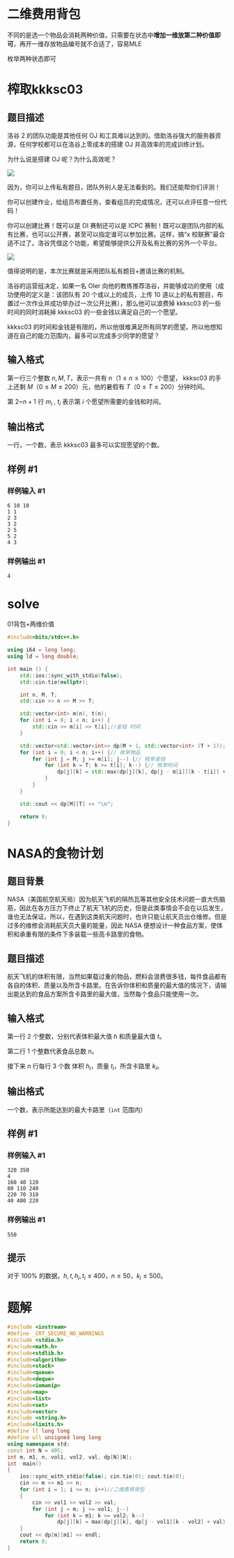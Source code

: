 # 二维费用背包

不同的是选一个物品会消耗两种价值，只需要在状态中**增加一维放第二种价值即可**，再开一维存放物品编号就不合适了，容易MLE

枚举两种状态即可

# 榨取kkksc03

## 题目描述

洛谷 2 的团队功能是其他任何 OJ 和工具难以达到的。借助洛谷强大的服务器资源，任何学校都可以在洛谷上零成本的搭建 OJ 并高效率的完成训练计划。

为什么说是搭建 OJ 呢？为什么高效呢？

![](https://cdn.luogu.com.cn/upload/pic/1236.png)

因为，你可以上传私有题目，团队外别人是无法看到的。我们还能帮你们评测！

你可以创建作业，给组员布置任务，查看组员的完成情况，还可以点评任意一份代码！

你可以创建比赛！既可以是 OI 赛制还可以是 ICPC 赛制！既可以是团队内部的私有比赛，也可以公开赛，甚至可以指定谁可以参加比赛。这样，搞“x 校联赛”最合适不过了。洛谷凭借这个功能，希望能够提供公开及私有比赛的另外一个平台。

![](https://cdn.luogu.com.cn/upload/pic/1237.png)

值得说明的是，本次比赛就是采用团队私有题目+邀请比赛的机制。

洛谷的运营组决定，如果一名 OIer 向他的教练推荐洛谷，并能够成功的使用（成功使用的定义是：该团队有 $20$ 个或以上的成员，上传 $10$ 道以上的私有题目，布置过一次作业并成功举办过一次公开比赛），那么他可以浪费掉 kkksc03 的一些时间的同时消耗掉 kkksc03 的一些金钱以满足自己的一个愿望。

kkksc03 的时间和金钱是有限的，所以他很难满足所有同学的愿望。所以他想知道在自己的能力范围内，最多可以完成多少同学的愿望？

## 输入格式

第一行三个整数 $n,M,T$，表示一共有 $n$（$1 \le n \le 100$）个愿望， kkksc03 的手上还剩 $M$（$0 \le M \le 200$）元，他的暑假有 $T$（$0 \le T \le 200$）分钟时间。

第 $2$~$n+1$ 行 $m_{i}$ , $t_{i}$ 表示第 $i$ 个愿望所需要的金钱和时间。

## 输出格式

一行，一个数，表示 kkksc03 最多可以实现愿望的个数。

## 样例 #1

### 样例输入 #1

```
6 10 10
1 1
2 3 
3 2
2 5
5 2
4 3
```

### 样例输出 #1

```
4
```

# solve

01背包+两维价值

```c++
#include<bits/stdc++.h>

using i64 = long long;
using ld = long double;

int main () {
	std::ios::sync_with_stdio(false);	
	std::cin.tie(nullptr);

	int n, M, T;
	std::cin >> n >> M >> T;

	std::vector<int> m(n), t(n);
	for (int i = 0; i < n; i++) {
		std::cin >> m[i] >> t[i];//金钱 时间
	}

	std::vector<std::vector<int>> dp(M + 1, std::vector<int> (T + 1));
	for (int i = 0; i < n; i++) {// 枚举物品
		for (int j = M; j >= m[i]; j--) {// 枚举金钱
			for (int k = T; k >= t[i]; k--) {// 枚举时间
				dp[j][k] = std::max(dp[j][k], dp[j - m[i]][k - t[i]] + 1);
			}
		}
	}

	std::cout << dp[M][T] << "\n";

	return 0;
}
```

# NASA的食物计划

## 题目背景

NASA（美国航空航天局）因为航天飞机的隔热瓦等其他安全技术问题一直大伤脑筋，因此在各方压力下终止了航天飞机的历史，但是此类事情会不会在以后发生，谁也无法保证。所以，在遇到这类航天问题时，也许只能让航天员出仓维修。但是过多的维修会消耗航天员大量的能量，因此 NASA 便想设计一种食品方案，使体积和承重有限的条件下多装载一些高卡路里的食物。

## 题目描述

航天飞机的体积有限，当然如果载过重的物品，燃料会浪费很多钱，每件食品都有各自的体积、质量以及所含卡路里。在告诉你体积和质量的最大值的情况下，请输出能达到的食品方案所含卡路里的最大值，当然每个食品只能使用一次。

## 输入格式

第一行 $2$ 个整数，分别代表体积最大值 $h$ 和质量最大值 $t$。 

第二行 $1$ 个整数代表食品总数 $n$。 

接下来 $n$ 行每行 $3$ 个数 体积 $h_i$，质量 $t_i$，所含卡路里 $k_i$。

## 输出格式

一个数，表示所能达到的最大卡路里（`int` 范围内）

## 样例 #1

### 样例输入 #1

```
320 350
4
160 40 120
80 110 240
220 70 310
40 400 220
```

### 样例输出 #1

```
550
```

## 提示

对于 $100\%$ 的数据，$h,t,h_i,t_i \le 400$，$n \le 50$，$k_i \le 500$。

# 题解

```c++
#include <iostream>
#define _CRT_SECURE_NO_WARNINGS
#include <stdio.h>
#include<math.h>
#include<stdlib.h>
#include<algorithm>
#include<stack>
#include<queue>
#include<deque>
#include<iomanip>
#include<map>
#include<list>
#include<set>
#include<vector>
#include <string.h>
#include<limits.h>
#define ll long long 
#define ull unsigned long long
using namespace std;
const int N = 405;
int m, m1, n, vol1, vol2, val, dp[N][N];
int  main()
{
	ios::sync_with_stdio(false); cin.tie(0); cout.tie(0);
	cin >> m >> m1 >> n;
	for (int i = 1; i <= n; i++)//二维费用背包
	{
		cin >> vol1 >> vol2 >> val;
		for (int j = m; j >= vol1; j--)
			for (int k = m1; k >= vol2; k--)
				dp[j][k] = max(dp[j][k], dp[j - vol1][k - vol2] + val);
	}
	cout << dp[m][m1] << endl;
	return 0;
}
```

